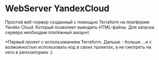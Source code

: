 # WebServer YandexCloud

Простой веб-сервер созданный с помощью Terraform на платформе Yandex Cloud. Который позволяет выводить HTML-файлы.
Для запуска сервера необходим платёжный аккаунт.

*Первый проект с использованием Terraform. Дальше - больше ...и с возможностью использовать код в своих проектах, а не смотреть на него в репозиториях :)

